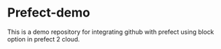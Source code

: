 # Prefect-demo
This is a demo repository for integrating github with prefect using block option in prefect 2 cloud.
